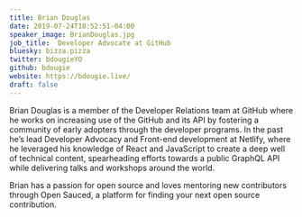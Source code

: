 ```yaml
---
title: Brian Douglas
date: 2019-07-24T18:52:51-04:00
speaker_image: BrianDouglas.jpg
job_title:  Developer Advocate at GitHub
bluesky: bizza.pizza
twitter: bdougieYO
github: bdougie
website: https://bdougie.live/
draft: false
---
```


Brian Douglas is a member of the Developer Relations team at GitHub where he works on increasing use of the GitHub and its API by fostering a community of early adopters through the developer programs. In the past he’s lead Developer Advocacy and Front-end development at Netlify, where he leveraged his knowledge of React and JavaScript to create a deep well of technical content, spearheading efforts towards a public GraphQL API while delivering talks and workshops around the world.

Brian has a passion for open source and loves mentoring new contributors through Open Sauced, a platform for finding your next open source contribution.
